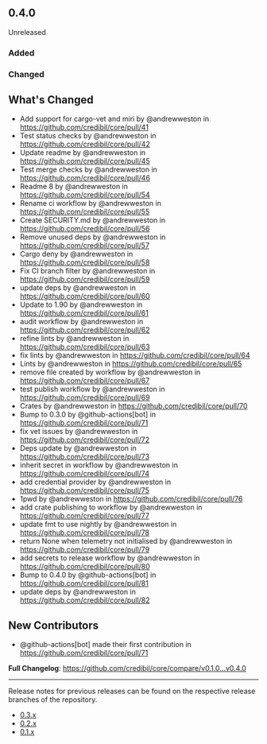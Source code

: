 ## 0.4.0

Unreleased

### Added

### Changed

## What's Changed
* Add support for cargo-vet and miri by @andrewweston in https://github.com/credibil/core/pull/41
* Test status checks by @andrewweston in https://github.com/credibil/core/pull/42
* Update readme by @andrewweston in https://github.com/credibil/core/pull/45
* Test merge checks by @andrewweston in https://github.com/credibil/core/pull/46
* Readme 8 by @andrewweston in https://github.com/credibil/core/pull/54
* Rename ci workflow by @andrewweston in https://github.com/credibil/core/pull/55
* Create SECURITY.md by @andrewweston in https://github.com/credibil/core/pull/56
* Remove unused deps by @andrewweston in https://github.com/credibil/core/pull/57
* Cargo deny by @andrewweston in https://github.com/credibil/core/pull/58
* Fix CI branch filter by @andrewweston in https://github.com/credibil/core/pull/59
* update deps by @andrewweston in https://github.com/credibil/core/pull/60
* Update to 1.90 by @andrewweston in https://github.com/credibil/core/pull/61
* audit workflow by @andrewweston in https://github.com/credibil/core/pull/62
* refine lints by @andrewweston in https://github.com/credibil/core/pull/63
* fix lints by @andrewweston in https://github.com/credibil/core/pull/64
* Lints by @andrewweston in https://github.com/credibil/core/pull/65
* remove file created by workflow by @andrewweston in https://github.com/credibil/core/pull/67
* test publish workflow by @andrewweston in https://github.com/credibil/core/pull/69
* Crates by @andrewweston in https://github.com/credibil/core/pull/70
* Bump to 0.3.0 by @github-actions[bot] in https://github.com/credibil/core/pull/71
* fix vet issues by @andrewweston in https://github.com/credibil/core/pull/72
* Deps update by @andrewweston in https://github.com/credibil/core/pull/73
* inherit secret in workflow by @andrewweston in https://github.com/credibil/core/pull/74
* add credential provider by @andrewweston in https://github.com/credibil/core/pull/75
* 1pwd by @andrewweston in https://github.com/credibil/core/pull/76
* add crate publishing to workflow by @andrewweston in https://github.com/credibil/core/pull/77
* update fmt to use nightly by @andrewweston in https://github.com/credibil/core/pull/78
* return None when telemetry not initialised by @andrewweston in https://github.com/credibil/core/pull/79
* add secrets to release workflow by @andrewweston in https://github.com/credibil/core/pull/80
* Bump to 0.4.0 by @github-actions[bot] in https://github.com/credibil/core/pull/81
* update deps by @andrewweston in https://github.com/credibil/core/pull/82

## New Contributors
* @github-actions[bot] made their first contribution in https://github.com/credibil/core/pull/71

**Full Changelog**: https://github.com/credibil/core/compare/v0.1.0...v0.4.0

---

Release notes for previous releases can be found on the respective release 
branches of the repository.

<!-- ARCHIVE_START -->
* [0.3.x](https://github.com/credibil/core/blob/release-0.3.0/RELEASES.md)
* [0.2.x](https://github.com/credibil/core/blob/release-0.2.0/RELEASES.md)
* [0.1.x](https://github.com/credibil/core/blob/release-0.1.0/RELEASES.md)
